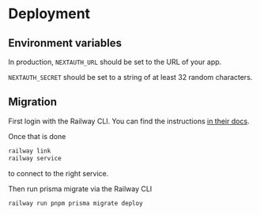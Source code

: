 # Deployment

## Environment variables

In production, `NEXTAUTH_URL` should be set to the URL of your app.

`NEXTAUTH_SECRET` should be set to a string of at least 32 random characters.

## Migration

First login with the Railway CLI. You can find the instructions [in their docs](https://docs.railway.app/develop/cli).

Once that is done

```bash
railway link
railway service
```

to connect to the right service.

Then run prisma migrate via the Railway CLI

```bash
railway run pnpm prisma migrate deploy
```
